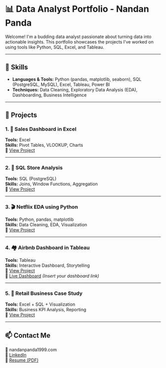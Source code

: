 # 📊 Data Analyst Portfolio - Nandan Panda

Welcome! I'm a budding data analyst passionate about turning data into actionable insights. This portfolio showcases the projects I've worked on using tools like Python, SQL, Excel, and Tableau.

---

## 🧰 Skills

- **Languages & Tools:** Python (pandas, matplotlib, seaborn), SQL (PostgreSQL, MySQL), Excel, Tableau, Power BI
- **Techniques:** Data Cleaning, Exploratory Data Analysis (EDA), Dashboarding, Business Intelligence

---

## 📂 Projects

### 1. 🛒 Sales Dashboard in Excel
**Tools:** Excel  
**Skills:** Pivot Tables, VLOOKUP, Charts  
📁 [View Project](./Excel-Sales-Dashboard/README.md)

---

### 2. 🧾 SQL Store Analysis
**Tools:** SQL (PostgreSQL)  
**Skills:** Joins, Window Functions, Aggregation  
📁 [View Project](./SQL-Store-Insights/README.md)

---

### 3. 🎬 Netflix EDA using Python
**Tools:** Python, pandas, matplotlib  
**Skills:** Data Cleaning, EDA, Visualization  
📁 [View Project](./Python-Netflix-EDA/README.md)

---

### 4. 🏘️ Airbnb Dashboard in Tableau
**Tools:** Tableau  
**Skills:** Interactive Dashboard, Storytelling  
📁 [View Project](./Tableau-Airbnb/README.md)  
🔗 [Live Dashboard](https://public.tableau.com/) *(Insert your dashboard link)*

---

### 5. 🧠 Retail Business Case Study
**Tools:** Excel + SQL + Visualization  
**Skills:** Business KPI Analysis, Reporting  
📁 [View Project](./Business-Case-Study/README.md)

---

## 📫 Contact Me

📧 nandanpanda1999.com  
💼 [LinkedIn](www.linkedin.com/in/npanda99)  
📂 [Resume (PDF)](./Nandan_Resume.pdf)

